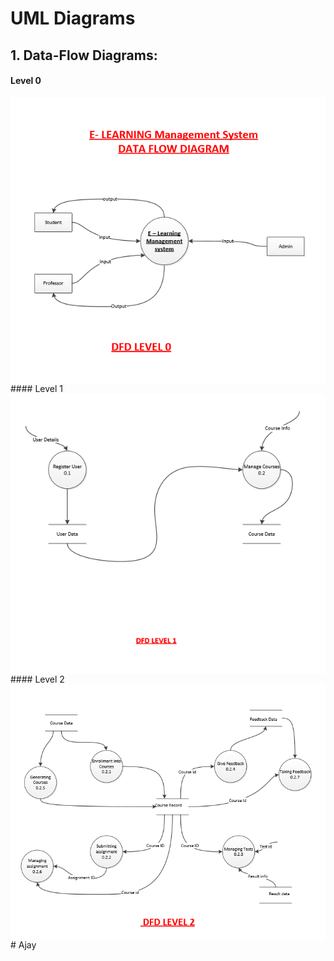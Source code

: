 # UML Diagrams

## 1. Data-Flow Diagrams:

#### Level 0
<img align="center" src="E-learning_DFD0.png">
#### Level 1
<img align="center" src="E-learning_DFD1.png">
#### Level 2
<img align="center" src="E-learning_DFD2.png">
# Ajay